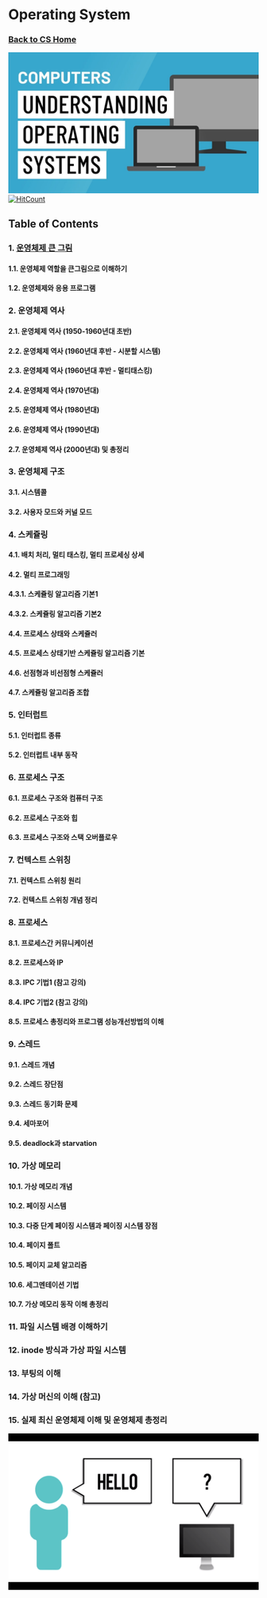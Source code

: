 # Operating System

### [Back to CS Home](https://github.com/boys-be-ambitious/TIL/tree/master/computer-science-school)

![os1](../../images/os_5.jpg)
[![HitCount](http://hits.dwyl.io/boys-be-ambitious//Operating_system.svg)](http://hits.dwyl.io/boys-be-ambitious//Operating_system)

## Table of Contents
### 1. [운영체제 큰 그림](https://github.com/boys-be-ambitious/TIL/blob/master/computer-science-school/Operating_system/os_big_picture.md)

#### 1.1. 운영체제 역할을 큰그림으로 이해하기
#### 1.2. 운영체제와 응용 프로그램

### 2. 운영체제 역사
#### 2.1. 운영체제 역사 (1950-1960년대 초반)
#### 2.2. 운영체제 역사 (1960년대 후반 - 시분할 시스템)
#### 2.3. 운영체제 역사 (1960년대 후반 - 멀티태스킹)
#### 2.4. 운영체제 역사 (1970년대)
#### 2.5. 운영체제 역사 (1980년대)
#### 2.6. 운영체제 역사 (1990년대)
#### 2.7. 운영체제 역사 (2000년대) 및 총정리

### 3. 운영체제 구조
#### 3.1. 시스템콜
#### 3.2. 사용자 모드와 커널 모드

### 4. 스케쥴링
#### 4.1. 배치 처리, 멀티 태스킹, 멀티 프로세싱 상세
#### 4.2. 멀티 프로그래밍
#### 4.3.1. 스케쥴링 알고리즘 기본1 
#### 4.3.2. 스케쥴링 알고리즘 기본2
#### 4.4. 프로세스 상태와 스케쥴러
#### 4.5. 프로세스 상태기반 스케쥴링 알고리즘 기본
#### 4.6. 선점형과 비선점형 스케쥴러
#### 4.7. 스케쥴링 알고리즘 조합

### 5. 인터럽트
#### 5.1. 인터럽트 종류
#### 5.2. 인터럽트 내부 동작

### 6. 프로세스 구조
#### 6.1. 프로세스 구조와 컴퓨터 구조
#### 6.2. 프로세스 구조와 힙
#### 6.3. 프로세스 구조와 스택 오버플로우

### 7. 컨텍스트 스위칭
#### 7.1. 컨텍스트 스위칭 원리
#### 7.2. 컨텍스트 스위칭 개념 정리

### 8. 프로세스
#### 8.1. 프로세스간 커뮤니케이션
#### 8.2. 프로세스와 IP
#### 8.3. IPC 기법1 (참고 강의)
#### 8.4. IPC 기법2 (참고 강의)
#### 8.5. 프로세스 총정리와 프로그램 성능개선방법의 이해

### 9. 스레드
#### 9.1. 스레드 개념
#### 9.2. 스레드 장단점
#### 9.3. 스레드 동기화 문제
#### 9.4. 세마포어
#### 9.5. deadlock과 starvation

### 10. 가상 메모리
#### 10.1. 가상 메모리 개념
#### 10.2. 페이징 시스템
#### 10.3. 다중 단계 페이징 시스템과 페이징 시스템 장점
#### 10.4. 페이지 폴트
#### 10.5. 페이지 교체 알고리즘
#### 10.6. 세그멘테이션 기법
#### 10.7. 가상 메모리 동작 이해 총정리

### 11. 파일 시스템 배경 이해하기
### 12. inode 방식과 가상 파일 시스템
### 13. 부팅의 이해
### 14. 가상 머신의 이해 (참고)
### 15. 실제 최신 운영체제 이해 및 운영체제 총정리

![os3](../../images/os_6.png)